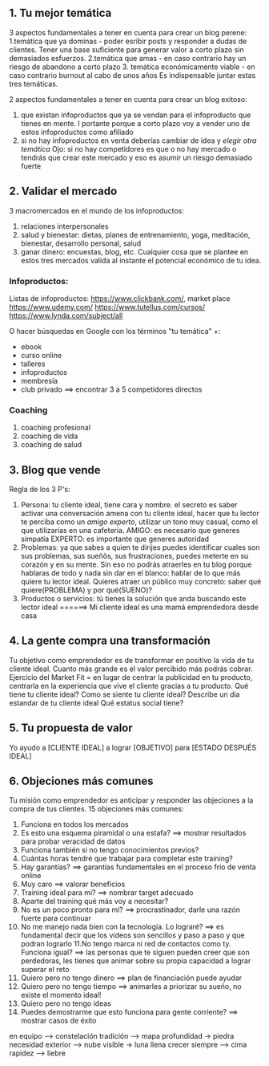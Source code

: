 ## 1. Tu mejor temática

3 aspectos fundamentales a tener en cuenta para crear un blog perene:
1.temática que ya dominas - poder esribir posts y responder a dudas de clientes. Tener una base suficiente para generar valor a corto plazo sin demasiados esfuerzos.
2.temática que amas - en caso contrario hay un riesgo de abandono a corto plazo
3. temática económicamente viable - en caso contrario burnout al cabo de unos años
Es indispensable juntar estas tres temáticas.

2 aspectos fundamentales a tener en cuenta para crear un blog exitoso:
1. que existan infoproductos que ya se vendan para el infoproducto que tienes en mente. I portante porque a corto plazo voy a vender uno de estos infoproductos como afiliado
2. si no hay infoproductos en venta deberías cambiar de idea y *elegir otra temática*
Ojo: si no hay competidores es que o no hay mercado o tendrás que crear este mercado y eso es asumir un riesgo demasiado fuerte

## 2. Validar el mercado
3 macromercados en el mundo de los infoproductos:
1. relaciones interpersonales
2. salud y bienestar: dietas, planes de entrenamiento, yoga, meditación, bienestar, desarrollo personal, salud
3. ganar dinero: encuestas, blog, etc.
Cualquier cosa que se plantee en estos tres mercados valida al instante el potencial económico de tu idea.

### Infoproductos:
Listas de infoproductos:
https://www.clickbank.com/, market place
https://www.udemy.com/
https://www.tutellus.com/cursos/
https://www.lynda.com/subject/all

O hacer búsquedas en Google con los términos "tu temática" +:
+ ebook
+ curso online
+ talleres
+ infoproductos
+ membresía
+ club privado
==> encontrar 3 a 5 competidores directos

### Coaching
1. coaching profesional
2. coaching de vida
3. coaching de salud

## 3. Blog que vende
Regla de los 3 P's:
1. Persona: tu cliente ideal, tiene cara y nombre. el secreto es saber activar una conversación amena con tu cliente ideal, hacer que tu lector te perciba como un *amigo experto*, utilizar un tono muy casual, como el que utilizarías en una cafetería.
AMIGO: es necesario que generes simpatía
EXPERTO: es importante que generes autoridad
2. Problemas: ya que sabes a quien te dirijes puedes identificar cuales son sus problemas, sus sueñõs, sus frustraciones, puedes meterte en su corazón y en su mente. Sin eso no podrás atraerles en tu blog porque hablaras de todo y nada sin dar en el blanco: hablar de lo que más quiere tu lector ideal. Quieres atraer un público muy concreto: saber qué quiere(PROBLEMA) y por qué(SUENO)?
3. Productos o servicios: tú tienes la solución que anda buscando este lector ideal
======> Mi cliente ideal es una mamá emprendedora desde casa

## 4. La gente compra una transformación

Tu objetivo como emprendedor es de transformar en positivo la vida de tu cliente ideal.
Cuanto más grande es el valor percibido más podrás cobrar.
Ejercicio del Market Fit = en lugar de centrar la publicidad en tu producto, centrarla en la experiencia que vive el cliente gracias a tu producto.
Qué tiene tu cliente ideal?
Como se siente tu cliente ideal?
Describe un dia estandar de tu cliente ideal
Qué estatus social tiene?

## 5. Tu propuesta de valor

Yo ayudo a [CLIENTE IDEAL] a lograr [OBJETIVO] para [ESTADO DESPUÉS IDEAL]

## 6. Objeciones más comunes
Tu misión como emprendedor es anticipar y responder las objeciones a la compra de tus clientes. 15 objeciones más comunes:
1. Funciona en todos los mercados
2. Es esto una esquema piramidal o una estafa?
==> mostrar resultados para probar veracidad de datos
3. Funciona también si no tengo conocimientos previos?
4. Cuántas horas tendré que trabajar para completar este training?
5. Hay garantías?
==> garantías fundamentales en el proceso frio de venta online
6. Muy caro
==> valorar beneficios
7. Training ideal para mi?
==> nombrar target adecuado
8. Aparte del training qué más voy a necesitar?
9. No es un poco pronto para mi?
==> procrastinador, darle una razón fuerte para continuar
10. No me manejo nada bien con la tecnología. Lo lograré?
==> es fundamental decir que los videos son sencillos y paso a paso y que podran lograrlo
11.No tengo marca ni red de contactos como ty. Funciona igual?
==> las personas que te siguen pueden creer que son perdedoras, les tienes que animar sobre su propia capacidad a lograr superar el reto
12. Quiero pero no tengo dinero
==> plan de financiación puede ayudar
13. Quiero pero no tengo tiempo
==> animarles a priorizar su sueño, no existe el momento ideal!
14. Quiero pero no tengo ideas
15. Puedes demostrarme que esto funciona para gente corriente?
==> mostrar casos de éxito



en equipo --> constelación
tradición --> mapa
profundidad -> piedra
necesidad exterior --> nube
visible -> luna llena
crecer siempre --> cima
rapidez --> liebre







